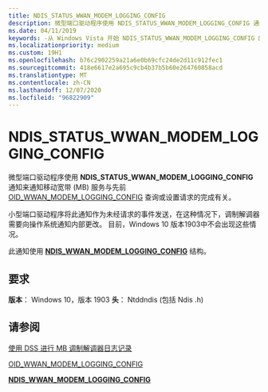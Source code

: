 ```yaml
---
title: NDIS_STATUS_WWAN_MODEM_LOGGING_CONFIG
description: 微型端口驱动程序使用 NDIS_STATUS_WWAN_MODEM_LOGGING_CONFIG 通知来通知移动宽带 (MB) 服务与先前 OID_WWAN_MODEM_LOGGING_CONFIG 查询或设置请求的完成有关。
ms.date: 04/11/2019
keywords: -从 Windows Vista 开始 NDIS_STATUS_WWAN_MODEM_LOGGING_CONFIG 的网络驱动程序
ms.localizationpriority: medium
ms.custom: 19H1
ms.openlocfilehash: b76c2902259a21a6e0b69cfc24de2d11c912fec1
ms.sourcegitcommit: 418e6617e2a695c9cb4b37b5b60e264760858acd
ms.translationtype: MT
ms.contentlocale: zh-CN
ms.lasthandoff: 12/07/2020
ms.locfileid: "96822909"
---
```

# <a name="ndis_status_wwan_modem_logging_config"></a>NDIS_STATUS_WWAN_MODEM_LOGGING_CONFIG

微型端口驱动程序使用 **NDIS_STATUS_WWAN_MODEM_LOGGING_CONFIG** 通知来通知移动宽带 (MB) 服务与先前 [OID_WWAN_MODEM_LOGGING_CONFIG](oid-wwan-modem-logging-config.md) 查询或设置请求的完成有关。

小型端口驱动程序将此通知作为未经请求的事件发送，在这种情况下，调制解调器需要向操作系统通知内部更改。 目前，Windows 10 版本1903中不会出现这些情况。

此通知使用 [**NDIS_WWAN_MODEM_LOGGING_CONFIG**](/windows-hardware/drivers/ddi/ndiswwan/ns-ndiswwan-_ndis_wwan_modem_logging_config) 结构。

## <a name="requirements"></a>要求

**版本**： Windows 10，版本 1903 **头**： Ntddndis (包括 Ndis .h) 

## <a name="see-also"></a>请参阅

[使用 DSS 进行 MB 调制解调器日志记录](mb-modem-logging-with-dss.md)

[OID_WWAN_MODEM_LOGGING_CONFIG](oid-wwan-modem-logging-config.md)

[**NDIS_WWAN_MODEM_LOGGING_CONFIG**](/windows-hardware/drivers/ddi/ndiswwan/ns-ndiswwan-_ndis_wwan_modem_logging_config)
